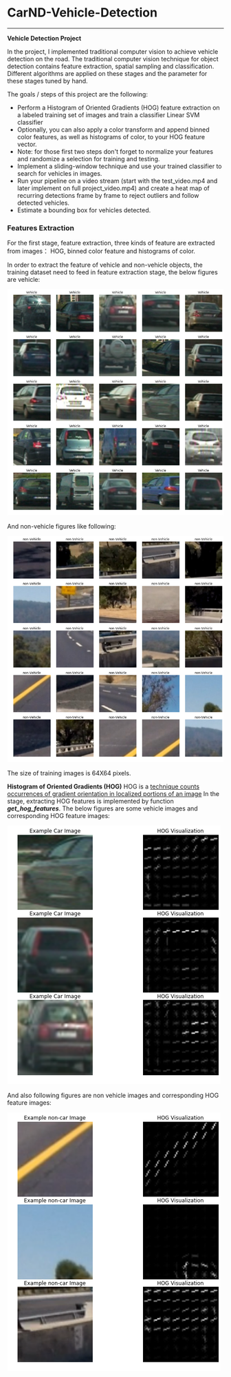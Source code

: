# CarND-Vehicle-Detection


---

**Vehicle Detection Project**

In the project, I implemented traditional computer vision to achieve vehicle detection on the road. The traditional computer vision technique for object
detection contains feature extraction, spatial sampling and classification. Different algorithms are applied on these stages and the parameter
for these stages tuned by hand.

The goals / steps of this project are the following:

* Perform a Histogram of Oriented Gradients (HOG) feature extraction on a labeled training set of images and train a classifier Linear SVM classifier
* Optionally, you can also apply a color transform and append binned color features, as well as histograms of color, to your HOG feature vector. 
* Note: for those first two steps don't forget to normalize your features and randomize a selection for training and testing.
* Implement a sliding-window technique and use your trained classifier to search for vehicles in images.
* Run your pipeline on a video stream (start with the test_video.mp4 and later implement on full project_video.mp4) and create a heat map of recurring detections frame by frame to reject outliers and follow detected vehicles.
* Estimate a bounding box for vehicles detected.



### Features Extraction 

For the first stage, feature extraction, three kinds of feature are extracted from images： HOG, binned color feature and histograms of color.

In order to extract the feature of vehicle and non-vehicle objects, the training dataset need to feed in feature extraction stage, the below figures are vehicle:

![png](Figures/Vehicle_examples.png)

And non-vehicle figures like following:

![png](Figures/non_Vehicle_examples.png)

The size of training images is 64X64 pixels. 

**Histogram of Oriented Gradients (HOG)**
HOG is a [technique counts occurrences of gradient orientation in localized portions of an image](https://en.wikipedia.org/wiki/Histogram_of_oriented_gradients)
In the stage, extracting HOG features is implemented by function **_get_hog_features_**. The below figures are some vehicle images and corresponding HOG feature images:

![png](Figures/Vehicle_hog.png)

And also following figures are non vehicle images and corresponding HOG feature images:

![png](Figures/non_Vehicle_hog.png)




